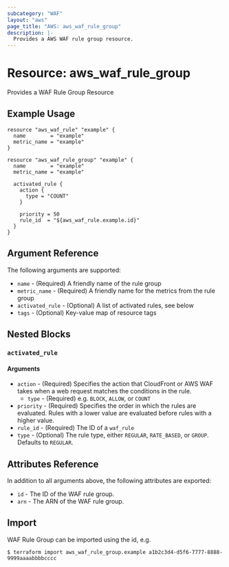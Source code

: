 ```yaml
---
subcategory: "WAF"
layout: "aws"
page_title: "AWS: aws_waf_rule_group"
description: |-
  Provides a AWS WAF rule group resource.
---
```


# Resource: aws_waf_rule_group

Provides a WAF Rule Group Resource

## Example Usage

```hcl
resource "aws_waf_rule" "example" {
  name        = "example"
  metric_name = "example"
}

resource "aws_waf_rule_group" "example" {
  name        = "example"
  metric_name = "example"

  activated_rule {
    action {
      type = "COUNT"
    }

    priority = 50
    rule_id  = "${aws_waf_rule.example.id}"
  }
}
```

## Argument Reference

The following arguments are supported:

* `name` - (Required) A friendly name of the rule group
* `metric_name` - (Required) A friendly name for the metrics from the rule group
* `activated_rule` - (Optional) A list of activated rules, see below
* `tags` - (Optional) Key-value map of resource tags

## Nested Blocks

### `activated_rule`

#### Arguments

* `action` - (Required) Specifies the action that CloudFront or AWS WAF takes when a web request matches the conditions in the rule.
  * `type` - (Required) e.g. `BLOCK`, `ALLOW`, or `COUNT`
* `priority` - (Required) Specifies the order in which the rules are evaluated. Rules with a lower value are evaluated before rules with a higher value.
* `rule_id` - (Required) The ID of a `waf_rule`
* `type` - (Optional) The rule type, either `REGULAR`, `RATE_BASED`, or `GROUP`. Defaults to `REGULAR`.

## Attributes Reference

In addition to all arguments above, the following attributes are exported:

* `id` - The ID of the WAF rule group.
* `arn` - The ARN of the WAF rule group.

## Import

WAF Rule Group can be imported using the id, e.g.

```
$ terraform import aws_waf_rule_group.example a1b2c3d4-d5f6-7777-8888-9999aaaabbbbcccc
```
